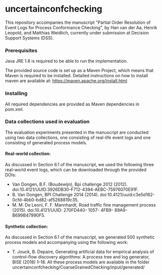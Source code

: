 # uncertainconfchecking

This repository accompanies the manuscript "Partial Order Resolution of Event Logs for Process Conformance Checking", by Han van der Aa, Henrik Leopold, and Matthias Weidlich, currently under submission at Decision Support Systems (DSS).

### Prerequisites

Java JRE 1.8 is required to be able to run the implementation.

The provided source code is set up as a Maven Project, which means that Maven is required to be installed. Detailed instructions on how to install maven are available at: https://maven.apache.org/install.html

### Installing

All required dependencies are provided as Maven dependencies in pom.xml.

### Data collections used in evaluation

The evaluation experiments presented in the manuscript are conducted using two data collections, one consisting of real-life event logs and one consisting of generated process models.

#### Real-world collection:
As discussed in Section 6.1 of the manuscript, we used the following three real-world event logs, which can be downloaded through the provided DOIs:
- Van Dongen, B.F. (Boudewijn), Bpi challenge 2012 (2012). doi:10.4121/UUID:3926DB30-F712-4394-AEBC-75976070E91F.
- B. Van Dongen, BPI Challenge 2014 (2014). doi:10.4121/uuid:c3e5d162-0cfd-4bb0-bd82-af5268819c35.
- M. M. De Leoni, F. F. Mannhardt, Road traffic fine management process (2015). doi:10.4121/UUID:
270FD440- 1057- 4FB9- 89A9- B699B47990F5.

#### Synthetic collection:
As discussed in Section 6.1 of the manuscript, we generated 500 synthetic process models and accompanying using the following work:
- T. Jouck, B. Depaire, Generating artificial data for empirical analysis of control-flow discovery algorithms: A process tree
and log generator, BISE (2018) 1–18.
All these process models are available in the folder uncertainconfchecking/CoarseGrainedChecking/input/generated/
